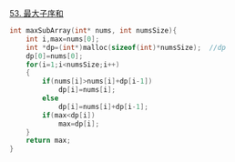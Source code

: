 [53. 最大子序和](https://leetcode-cn.com/problems/maximum-subarray/)
```c
int maxSubArray(int* nums, int numsSize){
    int i,max=nums[0]; 
    int *dp=(int*)malloc(sizeof(int)*numsSize);  //dp
    dp[0]=nums[0];
    for(i=1;i<numsSize;i++)
    {
        if(nums[i]>nums[i]+dp[i-1])
            dp[i]=nums[i];
        else
            dp[i]=nums[i]+dp[i-1];
        if(max<dp[i]) 
            max=dp[i]; 
    }
    return max;
}
```